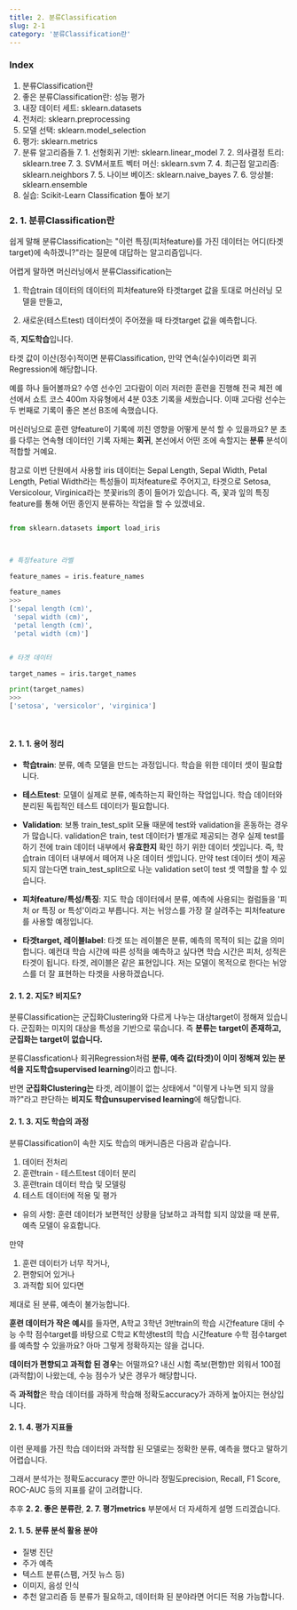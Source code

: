 ```yaml
---
title: 2. 분류Classification
slug: 2-1
category: '분류Classification란' 
---
```


### Index

1. 분류Classification란
2. 좋은 분류Classification란: 성능 평가
3. 내장 데이터 세트: sklearn.datasets
4. 전처리: sklearn.preprocessing
5. 모델 선택: sklearn.model_selection
6. 평가: sklearn.metrics
7. 분류 알고리즘들
	7. 1. 선형회귀 기반: sklearn.linear_model
	7. 2. 의사결정 트리: sklearn.tree
	7. 3. SVM서포트 벡터 머신: sklearn.svm
	7. 4. 최근접 알고리즘: sklearn.neighbors
	7. 5. 나이브 베이즈: sklearn.naive_bayes
	7. 6. 앙상블: sklearn.ensemble
8. 실습: Scikit-Learn Classification 톺아 보기

  

### 2. 1. 분류Classification란

쉽게 말해 분류Classification는 "이런 특징(피처feature)를 가진 데이터는 어디(타겟target)에 속하겠니?"라는 질문에 대답하는 알고리즘입니다.

어렵게 말하면 머신러닝에서 분류Classification는

1. 학습train 데이터의 데이터의 피처feature와 타겟target 값을 토대로 머신러닝 모델을 만들고,

2. 새로운(테스트test) 데이터셋이 주어졌을 때 타겟target 값을 예측합니다.

즉, **지도학습**입니다.
  

타겟 값이 이산(정수)적이면 분류Classification, 만약 연속(실수)이라면 회귀Regression에 해당합니다.

예를 하나 들어볼까요? 수영 선수인 고다람이 이러 저러한 훈련을 진행해 전국 체전 예선에서 쇼트 코스 400m 자유형에서 4분 03초 기록을 세웠습니다. 이때 고다람 선수는 두 번째로 기록이 좋은 본선 B조에 속했습니다.

머신러닝으로 훈련 양feature이 기록에 끼친 영향을 어떻게 분석 할 수 있을까요? 분 초를 다루는 연속형 데이터인 기록 자체는 **회귀**, 본선에서 어떤 조에 속할지는 **분류** 분석이 적합할 거예요.


참고로 이번 단원에서 사용할 iris 데이터는 Sepal Length, Sepal Width, Petal Length, Petial Width라는 특성들이 피처feature로 주어지고, 타겟으로 Setosa, Versicolour, Virginica라는 붓꽃iris의 종이 들어가 있습니다. 즉, 꽃과 잎의 특징feature를 통해 어떤 종인지 분류하는 작업을 할 수 있겠네요.
  
 
```python

from sklearn.datasets import load_iris

  

# 특징feature 라벨

feature_names = iris.feature_names

feature_names
>>>
['sepal length (cm)',
 'sepal width (cm)',
 'petal length (cm)',
 'petal width (cm)']

```

  

``` python

# 타겟 데이터

target_names = iris.target_names

print(target_names)
>>>
['setosa', 'versicolor', 'virginica']

  

```
 
  

#### 2. 1. 1. 용어 정리
- **학습train**: 분류, 예측 모델을 만드는 과정입니다. 학습을 위한 데이터 셋이 필요합니다.

- **테스트test**: 모델이 실제로 분류, 예측하는지 확인하는 작업입니다. 학습 데이터와 분리된 독립적인 테스트 데이터가 필요합니다.

- **Validation**: 보통 train_test_split 모듈 때문에 test와 validation을 혼동하는 경우가 많습니다. validation은 train, test 데이터가 별개로 제공되는 경우 실제 test를 하기 전에 train 데이터 내부에서 **유효한지** 확인 하기 위한 데이터 셋입니다. 즉, 학습train 데이터 내부에서 떼어져 나온 데이터 셋입니다. 만약 test 데이터 셋이 제공되지 않는다면 train_test_split으로 나눈 validation set이 test 셋 역할을 할 수 있습니다.

- **피처feature/특성/특징**: 지도 학습 데이터에서 분류, 예측에 사용되는 컬럼들을 '피처 or 특징 or 특성'이라고 부릅니다. 저는 뉘앙스를 가장 잘 살려주는 피처feature를 사용할 예정입니다.

- **타겟target, 레이블label**: 타겟 또는 레이블은 분류, 예측의 목적이 되는 값을 의미합니다. 예컨대 학습 시간에 따른 성적을 예측하고 싶다면 학습 시간은 피처, 성적은 타겟이 됩니다. 타겟, 레이블은 같은 표현입니다. 저는 모델이 목적으로 한다는 뉘앙스를 더 잘 표현하는 타겟을 사용하겠습니다.


#### 2. 1. 2. 지도? 비지도?

분류Classification는 군집화Clustering와 다르게 나누는 대상target이 정해져 있습니다. 군집화는 미지의 대상을 특성을 기반으로 묶습니다. 즉 **분류는 target이 존재하고, 군집화는 target이 없습니다.**

  
분류Classfication나 회귀Regression처럼 **분류, 예측 값(타겟)이 이미 정해져 있는 분석을 지도학습supervised learning**이라고 합니다.

  
반면 **군집화Clustering는** 타겟, 레이블이 없는 상태에서 "이렇게 나누면 되지 않을까?"라고 판단하는 **비지도 학습unsupervised learning**에 해당합니다.  


#### 2. 1. 3. 지도 학습의 과정

분류Classification이 속한 지도 학습의 매커니즘은 다음과 같습니다.

1. 데이터 전처리
2. 훈련train - 테스트test 데이터 분리
3. 훈련train 데이터 학습 및 모델링
4. 테스트 데이터에 적용 및 평가

- 유의 사항: 훈련 데이터가 보편적인 상황을 담보하고 과적합 되지 않았을 때 분류, 예측 모델이 유효합니다.

  

만약
1. 훈련 데이터가 너무 작거나,
2. 편향되어 있거나
3. 과적합 되어 있다면

제대로 된 분류, 예측이 불가능합니다.

**훈련 데이터가 작은 예시**를 들자면, A학교 3학년 3반train의 학습 시간feature 대비 수능 수학 점수target를 바탕으로 C학교 K학생test의 학습 시간feature 수학 점수target를 예측할 수 있을까요? 아마 그렇게 정확하지는 않을 겁니다.

**데이터가 편향되고 과적합 된 경우**는 어떨까요? 내신 시험 족보(편향)만 외워서 100점(과적합)이 나왔는데, 수능 점수가 낮은 경우가 해당합니다.


즉 **과적합**은 학습 데이터를 과하게 학습해 정확도accuracy가 과하게 높아지는 현상입니다.



#### 2. 1. 4. 평가 지표들

이런 문제를 가진 학습 데이터와 과적합 된 모델로는 정확한 분류, 예측을 했다고 말하기 어렵습니다.

그래서 분석가는 정확도accuracy 뿐만 아니라 정밀도precision, Recall, F1 Score, ROC-AUC 등의 지표를 같이 고려합니다.

추후 **2. 2. 좋은 분류란**, **2. 7. 평가metrics** 부분에서 더 자세하게 설명 드리겠습니다.

  
#### 2. 1. 5. 분류 분석 활용 분야

- 질병 진단
- 주가 예측
- 텍스트 분류(스팸, 거짓 뉴스 등)
- 이미지, 음성 인식
- 추천 알고리즘
등 분류가 필요하고, 데이터화 된 분야라면 어디든 적용 가능합니다.